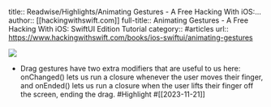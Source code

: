 title:: Readwise/Highlights/Animating Gestures - A Free Hacking With iOS:...
author:: [[hackingwithswift.com]]
full-title:: Animating Gestures - A Free Hacking With iOS: SwiftUI Edition Tutorial
category:: #articles
url:: https://www.hackingwithswift.com/books/ios-swiftui/animating-gestures

![](https://readwise-assets.s3.amazonaws.com/static/images/article2.74d541386bbf.png)

- Drag gestures have two extra modifiers that are useful to us here: onChanged() lets us run a closure whenever the user moves their finger, and onEnded() lets us run a closure when the user lifts their finger off the screen, ending the drag. #Highlight #[[2023-11-21]]